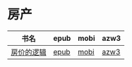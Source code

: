 # 房产

| 书名 | epub | mobi | azw3 |
| --- | --- | --- | --- |
| [房价的逻辑](http://ct.dalanmei.com/f/31084289-570290662-0398c7) | [epub](http://ct.dalanmei.com/f/31084289-570290662-0398c7) | [mobi](http://ct.dalanmei.com/f/31084289-570171128-0127f9) | [azw3](http://ct.dalanmei.com/f/31084289-570359953-448fa4) |
